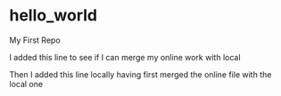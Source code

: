 # hello_world
My First Repo

I added this line to see if I can merge my online work with local

Then I added this line locally having first merged the online file with the local one

